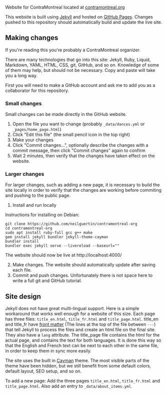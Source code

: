 Website for ContraMontreal located at [contramontreal.org](https://www.contramontreal.org)

This website is built using [Jekyll](https://jekyllrb.com/) and hosted on [GitHub Pages](https://pages.github.com/). Changes pushed to this repository should automatically build and update the live site.

## Making changes
If you're reading this you're probably a ContraMontreal organizer.

There are many technologies that go into this site: Jekyll, Ruby, Liquid, Markdown, YAML, HTML, CSS, git, GitHub, and so on. Knowledge of some of them may help, but should not be necessary. Copy and paste will take you a long way.

First you will need to make a GitHub account and ask me to add you as a collaborator for this repository.

### Small changes
Small changes can be made directly in the GitHub website.
1. Open the file you want to change (probably `_data/dances.yml` or `_pages/home_page.html`)
2. Click "Edit this file" (the small pencil icon in the top right)
3. Make your changes
4. Click "Commit changes...", optionally describe the changes with a commit message, then click "Commit changes" again to confirm
5. Wait 2 minutes, then verify that the changes have taken effect on the website.

### Larger changes
For larger changes, such as adding a new page, it is necessary to build the site locally in order to verify that the changes are working before commiting and pushing to the public page.

1. Install and run locally

Instructions for installing on Debian:
```
git clone https://github.com/neilguertin/contramontreal-org
cd contramontreal-org
sudo apt install ruby-full gcc g++ make
gem install jekyll bundler jekyll-theme-cayman
bundler install
bundler exec jekyll serve --livereload --baseurl=""
```
The website should now be live at http://localhost:4000/

2. Make changes. The website should automatically update after saving each file.
3. Commit and push changes. Unfortunately there is not space here to write a full git and GitHub tutorial.

## Site design
Jekyll does not have great multi-lingual support. Here is a simple workaround that works well enough for a website of this size. Each page has three files: `title_en.html`, `title_fr.html` and `title_page.html`. title_en and title_fr have [front matter](https://jekyllrb.com/docs/front-matter/) (The lines at the top of the file between `---`) that tell Jekyll to process the files and create an html file on the final site. They also have a `lang` attribute. The title_page file contains the html for the actual page, and contains the text for both languages. It is done this way so that the English and French text can be next to each other in the same file, in order to keep them in sync more easily.

The site uses the built in [Cayman](https://github.com/pages-themes/cayman) theme. The most visible parts of the theme have been hidden, but we still benefit from some default colors, default layout, SEO setup, and so on.

To add a new page: Add the three pages `title_en.html`, `title_fr.html` and `title_page.html`. Also add an entry to `_data/about_items.yml`.
